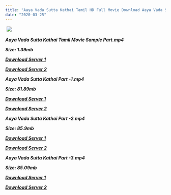 ```yaml
---
title: "Aaya Vada Sutta Kathai Tamil HD Full Movie Download Aaya Vada Sutta Kathai Tamil HD Movie Download"
date: "2020-03-25"
---
```


 ![](https://images.moviebuff.com/5021c4a3-27f6-4650-9e6d-77dd44058308?w=1000)

**_Aaya Vada Sutta Kathai Tamil Movie Sample Part.mp4_**

**_Size: 1.39mb_**

**_[Download Server 1](http://s21.uptofiles.net//files/Tamil{300377c8a1a3ba2999b4bbe3381b1ea1a812b0b70d21946c68d529294a5c2999}202015{300377c8a1a3ba2999b4bbe3381b1ea1a812b0b70d21946c68d529294a5c2999}20Movies/Aaya{300377c8a1a3ba2999b4bbe3381b1ea1a812b0b70d21946c68d529294a5c2999}20Sutta{300377c8a1a3ba2999b4bbe3381b1ea1a812b0b70d21946c68d529294a5c2999}20Vada{300377c8a1a3ba2999b4bbe3381b1ea1a812b0b70d21946c68d529294a5c2999}20(2015){300377c8a1a3ba2999b4bbe3381b1ea1a812b0b70d21946c68d529294a5c2999}20DVDRip/Mp4{300377c8a1a3ba2999b4bbe3381b1ea1a812b0b70d21946c68d529294a5c2999}20HD/Aaya{300377c8a1a3ba2999b4bbe3381b1ea1a812b0b70d21946c68d529294a5c2999}20Sutta{300377c8a1a3ba2999b4bbe3381b1ea1a812b0b70d21946c68d529294a5c2999}20Vada{300377c8a1a3ba2999b4bbe3381b1ea1a812b0b70d21946c68d529294a5c2999}20DVDRip{300377c8a1a3ba2999b4bbe3381b1ea1a812b0b70d21946c68d529294a5c2999}20Sample.mp4)_**

**_[Download Server 2](http://s21.uptofiles.net//files/Tamil{300377c8a1a3ba2999b4bbe3381b1ea1a812b0b70d21946c68d529294a5c2999}202015{300377c8a1a3ba2999b4bbe3381b1ea1a812b0b70d21946c68d529294a5c2999}20Movies/Aaya{300377c8a1a3ba2999b4bbe3381b1ea1a812b0b70d21946c68d529294a5c2999}20Sutta{300377c8a1a3ba2999b4bbe3381b1ea1a812b0b70d21946c68d529294a5c2999}20Vada{300377c8a1a3ba2999b4bbe3381b1ea1a812b0b70d21946c68d529294a5c2999}20(2015){300377c8a1a3ba2999b4bbe3381b1ea1a812b0b70d21946c68d529294a5c2999}20DVDRip/Mp4{300377c8a1a3ba2999b4bbe3381b1ea1a812b0b70d21946c68d529294a5c2999}20HD/Aaya{300377c8a1a3ba2999b4bbe3381b1ea1a812b0b70d21946c68d529294a5c2999}20Sutta{300377c8a1a3ba2999b4bbe3381b1ea1a812b0b70d21946c68d529294a5c2999}20Vada{300377c8a1a3ba2999b4bbe3381b1ea1a812b0b70d21946c68d529294a5c2999}20DVDRip{300377c8a1a3ba2999b4bbe3381b1ea1a812b0b70d21946c68d529294a5c2999}20Sample.mp4)_**

**_Aaya Vada Sutta Kathai Part -1.mp4_**

**_Size: 81.89mb_**

**_[Download Server 1](http://s21.uptofiles.net//files/Tamil{300377c8a1a3ba2999b4bbe3381b1ea1a812b0b70d21946c68d529294a5c2999}202015{300377c8a1a3ba2999b4bbe3381b1ea1a812b0b70d21946c68d529294a5c2999}20Movies/Aaya{300377c8a1a3ba2999b4bbe3381b1ea1a812b0b70d21946c68d529294a5c2999}20Sutta{300377c8a1a3ba2999b4bbe3381b1ea1a812b0b70d21946c68d529294a5c2999}20Vada{300377c8a1a3ba2999b4bbe3381b1ea1a812b0b70d21946c68d529294a5c2999}20(2015){300377c8a1a3ba2999b4bbe3381b1ea1a812b0b70d21946c68d529294a5c2999}20DVDRip/Mp4{300377c8a1a3ba2999b4bbe3381b1ea1a812b0b70d21946c68d529294a5c2999}20HD/Aaya{300377c8a1a3ba2999b4bbe3381b1ea1a812b0b70d21946c68d529294a5c2999}20Sutta{300377c8a1a3ba2999b4bbe3381b1ea1a812b0b70d21946c68d529294a5c2999}20Vada{300377c8a1a3ba2999b4bbe3381b1ea1a812b0b70d21946c68d529294a5c2999}20DVDRip{300377c8a1a3ba2999b4bbe3381b1ea1a812b0b70d21946c68d529294a5c2999}20Part-1.mp4)_**

**_[Download Server 2](http://s21.uptofiles.net//files/Tamil{300377c8a1a3ba2999b4bbe3381b1ea1a812b0b70d21946c68d529294a5c2999}202015{300377c8a1a3ba2999b4bbe3381b1ea1a812b0b70d21946c68d529294a5c2999}20Movies/Aaya{300377c8a1a3ba2999b4bbe3381b1ea1a812b0b70d21946c68d529294a5c2999}20Sutta{300377c8a1a3ba2999b4bbe3381b1ea1a812b0b70d21946c68d529294a5c2999}20Vada{300377c8a1a3ba2999b4bbe3381b1ea1a812b0b70d21946c68d529294a5c2999}20(2015){300377c8a1a3ba2999b4bbe3381b1ea1a812b0b70d21946c68d529294a5c2999}20DVDRip/Mp4{300377c8a1a3ba2999b4bbe3381b1ea1a812b0b70d21946c68d529294a5c2999}20HD/Aaya{300377c8a1a3ba2999b4bbe3381b1ea1a812b0b70d21946c68d529294a5c2999}20Sutta{300377c8a1a3ba2999b4bbe3381b1ea1a812b0b70d21946c68d529294a5c2999}20Vada{300377c8a1a3ba2999b4bbe3381b1ea1a812b0b70d21946c68d529294a5c2999}20DVDRip{300377c8a1a3ba2999b4bbe3381b1ea1a812b0b70d21946c68d529294a5c2999}20Part-1.mp4)_**

**_Aaya Vada Sutta Kathai Part -2.mp4_**

**_Size: 85.9mb_**

**_[Download Server 1](http://s21.uptofiles.net//files/Tamil{300377c8a1a3ba2999b4bbe3381b1ea1a812b0b70d21946c68d529294a5c2999}202015{300377c8a1a3ba2999b4bbe3381b1ea1a812b0b70d21946c68d529294a5c2999}20Movies/Aaya{300377c8a1a3ba2999b4bbe3381b1ea1a812b0b70d21946c68d529294a5c2999}20Sutta{300377c8a1a3ba2999b4bbe3381b1ea1a812b0b70d21946c68d529294a5c2999}20Vada{300377c8a1a3ba2999b4bbe3381b1ea1a812b0b70d21946c68d529294a5c2999}20(2015){300377c8a1a3ba2999b4bbe3381b1ea1a812b0b70d21946c68d529294a5c2999}20DVDRip/Mp4{300377c8a1a3ba2999b4bbe3381b1ea1a812b0b70d21946c68d529294a5c2999}20HD/Aaya{300377c8a1a3ba2999b4bbe3381b1ea1a812b0b70d21946c68d529294a5c2999}20Sutta{300377c8a1a3ba2999b4bbe3381b1ea1a812b0b70d21946c68d529294a5c2999}20Vada{300377c8a1a3ba2999b4bbe3381b1ea1a812b0b70d21946c68d529294a5c2999}20DVDRip{300377c8a1a3ba2999b4bbe3381b1ea1a812b0b70d21946c68d529294a5c2999}20Part-2.mp4)_**

**_[Download Server 2](http://s21.uptofiles.net//files/Tamil{300377c8a1a3ba2999b4bbe3381b1ea1a812b0b70d21946c68d529294a5c2999}202015{300377c8a1a3ba2999b4bbe3381b1ea1a812b0b70d21946c68d529294a5c2999}20Movies/Aaya{300377c8a1a3ba2999b4bbe3381b1ea1a812b0b70d21946c68d529294a5c2999}20Sutta{300377c8a1a3ba2999b4bbe3381b1ea1a812b0b70d21946c68d529294a5c2999}20Vada{300377c8a1a3ba2999b4bbe3381b1ea1a812b0b70d21946c68d529294a5c2999}20(2015){300377c8a1a3ba2999b4bbe3381b1ea1a812b0b70d21946c68d529294a5c2999}20DVDRip/Mp4{300377c8a1a3ba2999b4bbe3381b1ea1a812b0b70d21946c68d529294a5c2999}20HD/Aaya{300377c8a1a3ba2999b4bbe3381b1ea1a812b0b70d21946c68d529294a5c2999}20Sutta{300377c8a1a3ba2999b4bbe3381b1ea1a812b0b70d21946c68d529294a5c2999}20Vada{300377c8a1a3ba2999b4bbe3381b1ea1a812b0b70d21946c68d529294a5c2999}20DVDRip{300377c8a1a3ba2999b4bbe3381b1ea1a812b0b70d21946c68d529294a5c2999}20Part-2.mp4)_**

**_Aaya Vada Sutta Kathai Part -3.mp4_**

**_Size: 85.09mb_**

**_[Download Server 1](http://s21.uptofiles.net//files/Tamil{300377c8a1a3ba2999b4bbe3381b1ea1a812b0b70d21946c68d529294a5c2999}202015{300377c8a1a3ba2999b4bbe3381b1ea1a812b0b70d21946c68d529294a5c2999}20Movies/Aaya{300377c8a1a3ba2999b4bbe3381b1ea1a812b0b70d21946c68d529294a5c2999}20Sutta{300377c8a1a3ba2999b4bbe3381b1ea1a812b0b70d21946c68d529294a5c2999}20Vada{300377c8a1a3ba2999b4bbe3381b1ea1a812b0b70d21946c68d529294a5c2999}20(2015){300377c8a1a3ba2999b4bbe3381b1ea1a812b0b70d21946c68d529294a5c2999}20DVDRip/Mp4{300377c8a1a3ba2999b4bbe3381b1ea1a812b0b70d21946c68d529294a5c2999}20HD/Aaya{300377c8a1a3ba2999b4bbe3381b1ea1a812b0b70d21946c68d529294a5c2999}20Sutta{300377c8a1a3ba2999b4bbe3381b1ea1a812b0b70d21946c68d529294a5c2999}20Vada{300377c8a1a3ba2999b4bbe3381b1ea1a812b0b70d21946c68d529294a5c2999}20DVDRip{300377c8a1a3ba2999b4bbe3381b1ea1a812b0b70d21946c68d529294a5c2999}20Part-3.mp4)_**

**_[Download Server 2](http://s21.uptofiles.net//files/Tamil{300377c8a1a3ba2999b4bbe3381b1ea1a812b0b70d21946c68d529294a5c2999}202015{300377c8a1a3ba2999b4bbe3381b1ea1a812b0b70d21946c68d529294a5c2999}20Movies/Aaya{300377c8a1a3ba2999b4bbe3381b1ea1a812b0b70d21946c68d529294a5c2999}20Sutta{300377c8a1a3ba2999b4bbe3381b1ea1a812b0b70d21946c68d529294a5c2999}20Vada{300377c8a1a3ba2999b4bbe3381b1ea1a812b0b70d21946c68d529294a5c2999}20(2015){300377c8a1a3ba2999b4bbe3381b1ea1a812b0b70d21946c68d529294a5c2999}20DVDRip/Mp4{300377c8a1a3ba2999b4bbe3381b1ea1a812b0b70d21946c68d529294a5c2999}20HD/Aaya{300377c8a1a3ba2999b4bbe3381b1ea1a812b0b70d21946c68d529294a5c2999}20Sutta{300377c8a1a3ba2999b4bbe3381b1ea1a812b0b70d21946c68d529294a5c2999}20Vada{300377c8a1a3ba2999b4bbe3381b1ea1a812b0b70d21946c68d529294a5c2999}20DVDRip{300377c8a1a3ba2999b4bbe3381b1ea1a812b0b70d21946c68d529294a5c2999}20Part-3.mp4)_**
